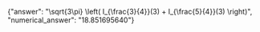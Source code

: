 {"answer": "\\sqrt{3\\pi} \\left( I_{\\frac{3}{4}}(3) + I_{\\frac{5}{4}}(3) \\right)", "numerical_answer": "18.851695640"}